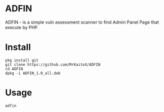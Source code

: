 # ADFIN
ADFIN - is a simple vuln assessment scanner to find Admin Panel Page that execute by PHP.

# Install
```
pkg install git
git clone https://github.com/MrKaitoX/ADFIN
cd ADFIN
dpkg -i ADFIN_1.0_all.deb
```
# Usage
```
adfin
```
